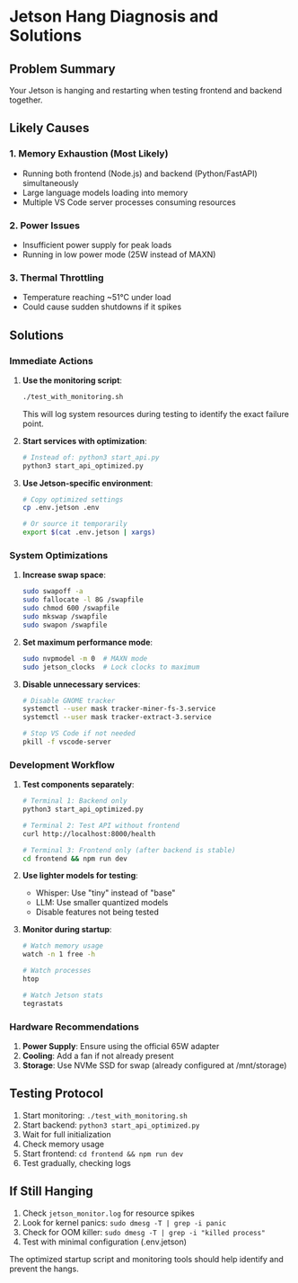 # Jetson Hang Diagnosis and Solutions

## Problem Summary
Your Jetson is hanging and restarting when testing frontend and backend together.

## Likely Causes

### 1. **Memory Exhaustion** (Most Likely)
- Running both frontend (Node.js) and backend (Python/FastAPI) simultaneously
- Large language models loading into memory
- Multiple VS Code server processes consuming resources

### 2. **Power Issues**
- Insufficient power supply for peak loads
- Running in low power mode (25W instead of MAXN)

### 3. **Thermal Throttling**
- Temperature reaching ~51°C under load
- Could cause sudden shutdowns if it spikes

## Solutions

### Immediate Actions

1. **Use the monitoring script**:
   ```bash
   ./test_with_monitoring.sh
   ```
   This will log system resources during testing to identify the exact failure point.

2. **Start services with optimization**:
   ```bash
   # Instead of: python3 start_api.py
   python3 start_api_optimized.py
   ```

3. **Use Jetson-specific environment**:
   ```bash
   # Copy optimized settings
   cp .env.jetson .env
   
   # Or source it temporarily
   export $(cat .env.jetson | xargs)
   ```

### System Optimizations

1. **Increase swap space**:
   ```bash
   sudo swapoff -a
   sudo fallocate -l 8G /swapfile
   sudo chmod 600 /swapfile
   sudo mkswap /swapfile
   sudo swapon /swapfile
   ```

2. **Set maximum performance mode**:
   ```bash
   sudo nvpmodel -m 0  # MAXN mode
   sudo jetson_clocks  # Lock clocks to maximum
   ```

3. **Disable unnecessary services**:
   ```bash
   # Disable GNOME tracker
   systemctl --user mask tracker-miner-fs-3.service
   systemctl --user mask tracker-extract-3.service
   
   # Stop VS Code if not needed
   pkill -f vscode-server
   ```

### Development Workflow

1. **Test components separately**:
   ```bash
   # Terminal 1: Backend only
   python3 start_api_optimized.py
   
   # Terminal 2: Test API without frontend
   curl http://localhost:8000/health
   
   # Terminal 3: Frontend only (after backend is stable)
   cd frontend && npm run dev
   ```

2. **Use lighter models for testing**:
   - Whisper: Use "tiny" instead of "base"
   - LLM: Use smaller quantized models
   - Disable features not being tested

3. **Monitor during startup**:
   ```bash
   # Watch memory usage
   watch -n 1 free -h
   
   # Watch processes
   htop
   
   # Watch Jetson stats
   tegrastats
   ```

### Hardware Recommendations

1. **Power Supply**: Ensure using the official 65W adapter
2. **Cooling**: Add a fan if not already present
3. **Storage**: Use NVMe SSD for swap (already configured at /mnt/storage)

## Testing Protocol

1. Start monitoring: `./test_with_monitoring.sh`
2. Start backend: `python3 start_api_optimized.py`
3. Wait for full initialization
4. Check memory usage
5. Start frontend: `cd frontend && npm run dev`
6. Test gradually, checking logs

## If Still Hanging

1. Check `jetson_monitor.log` for resource spikes
2. Look for kernel panics: `sudo dmesg -T | grep -i panic`
3. Check for OOM killer: `sudo dmesg -T | grep -i "killed process"`
4. Test with minimal configuration (.env.jetson)

The optimized startup script and monitoring tools should help identify and prevent the hangs.
